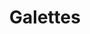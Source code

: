 ---
title: Galettes
metadata:
  title: Galettes
  servings: '4'
  course: Brunch
  source: https://www.youtube.com/watch?v=CK8T7v0NZ8Y
ingredients:
- name: spring onions
  amount: '4'
- name: coconut oil
  amount: 4 tsp
- name: nutmeg
  amount: 2 tsp
- name: pepper
  amount: 1 tsp
- name: cheese
  amount: 200 g
- name: ham
  amount: 4 slices
- name: eggs
  amount: '5'
- name: water
  amount: 400 ml
- name: salt
  amount: 1 tsp
- name: buckwheat flour
  amount: 220 g
cookware:
- name: mixing bowl
- name: whisk
- name: frying pan
- name: fork
- name: grater
- name: spatula
steps:
- description: Grab a mixing bowl and add in the buckwheat flour, whisk in one of
    the eggs and then gradually add the water to form the mixture for the galette.
- description: Add a teaspoon of coconut oil to a frying pan on a high heat and then
    add a scoop of the mixture to the pan to cook until the galette is firm. While
    it's cooking, you can slice the spring onions and break up the ham.
- description: Then crack another one of the eggs on it and use the back of a fork
    to spread the egg white around the surface. Once you're happy, make sure the yolk
    rests in the middle, then put a lid on to steam the egg white until it's firm
    (and the yolk is still runny).
- description: Now break up the ham and scatter it over the galette, avoiding the
    egg yolk. Then grab the grater and grate the cheese over the ham and then sprinkle
    the sliced spring onion on it.
- description: Now season the galette with the nutmeg and pepper, avoiding the egg
    yolk again, then sprinkle a little salt on the egg yolk.
- description: Use a spatula to fold over the edges of the galette to form a square,
    leaving the yolk exposed in the middle, then serve and start the next one!
- description: If you don't want to cook all four in one go, the mixture will keep
    in the fridge for a few days.

---